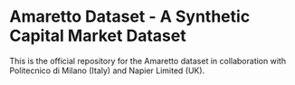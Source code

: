 # Amaretto Dataset - A Synthetic Capital Market Dataset

This is the official repository for the Amaretto dataset in collaboration with Politecnico di Milano (Italy) and Napier Limited (UK).

